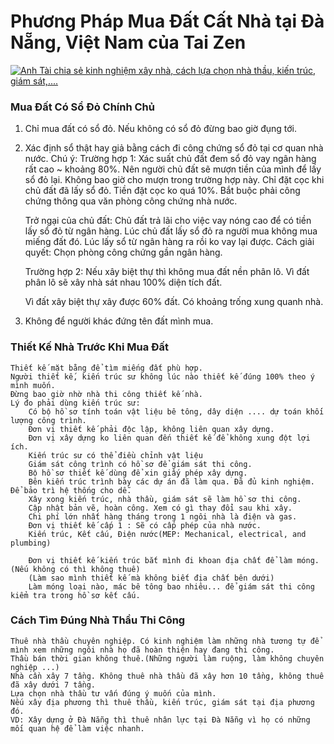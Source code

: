 # Phương Pháp Mua Đất Cất Nhà tại Đà Nẵng, Việt Nam của Tai Zen

[![Anh Tài chia sẻ kinh nghiệm xây nhà, cách lựa chọn nhà thầu, kiến trúc, giám sát,....](https://img.youtube.com/vi/KO-sAg0QuHY/0.jpg)](https://www.youtube.com/watch?v=KO-sAg0QuHY)

### Mua Đất Có Sổ Đỏ Chính Chủ
1. Chỉ mua đất có sổ đỏ. Nếu không có sổ đỏ đừng bao giờ đụng tới.
2. Xác định sổ thật hay giả bằng cách đi công chứng sổ đỏ tại cơ quan nhà nước.
Chú ý:
	Trường hợp 1:
	Xác suất chủ đất đem sổ đỏ vay ngân hàng rất cao ~ khoảng 80%. 
	Nên người chủ đất sẽ mượn tiền của mình để lấy sổ đỏ lại. 
	Không bao giờ cho mượn trong trường hợp này.
	Chỉ đặt cọc khi chủ đất đã lấy sổ đỏ.
	Tiền đặt cọc ko quá 10%. 
	Bắt buộc phải công chứng thông qua văn phòng công chứng nhà nước.
	
	Trở ngại của chủ đất: 
	Chủ đất trả lãi cho việc vay nóng cao để có tiền lấy sổ đỏ từ ngân hàng. 
	Lúc chủ đất lấy sổ đỏ ra người mua không mua miếng đất đó.
	Lúc lấy sổ từ ngân hàng ra rồi ko vay lại được.
	Cách giải quyết: 
	Chọn phòng công chứng gần ngân hàng.
		
	Trường hợp 2:
	Nếu xây biệt thự thì không mua đất nền phân lô. Vì đất phân lô sẽ xây nhà sát nhau 100% diện tích đất.
	
	Vì đất xây biệt thự xây được 60% đất. Có khoảng trống xung quanh nhà.

3. Không để người khác đứng tên đất mình mua.

### Thiết Kế Nhà Trước Khi Mua Đất
	Thiết kế mặt bằng để tìm miếng đất phù hợp.
	Người thiết kế, kiến trúc sư không lúc nào thiết kế đúng 100% theo ý mình muốn.
	Đừng bao giờ nhờ nhà thi công thiết kế nhà.
	Lý đo phải dùng kiến trúc sư:
		Có bộ hồ sơ tính toán vật liệu bê tông, dây diện .... dự toán khối lượng công trình.
		Đơn vị thiết kế phải độc lập, không liên quan xây dựng.
		Đơn vị xây dựng ko liên quan đến thiết kế để không xung đột lợi ích.
		Kiến trúc sư có thể điều chỉnh vật liệu
		Giám sát công trình có hồ sơ để giám sát thi công.
		Bộ hồ sơ thiết kế dùng để xin giấy phép xây dựng.
		Bên kiến trúc trình bày các dự án đã làm qua. Đã đủ kinh nghiệm. Để bảo trì hệ thống cho dễ.
		Xây xong kiến trúc, nhà thầu, giám sát sẽ làm hồ sơ thi công. 
		Cập nhật bản vẽ, hoàn công. Xem có gì thay đổi sau khi xây.
		Chi phí lớn nhất hàng tháng trong 1 ngôi nhà là điện và gas.
		Đơn vị thiết kế cấp 1 : Sẽ có cấp phép của nhà nước.
		Kiến trúc, Kết cấu, Điện nước(MEP: Mechanical, electrical, and plumbing)
		
		Đơn vị thiết kế kiến trúc bắt mình đi khoan địa chất để làm móng. (Nếu không có thì không thuê)
		(Làm sao mình thiết kế mà không biết địa chất bên dưới)
		Làm móng loại nào, mác bê tông bao nhiêu... để giám sát thi công kiểm tra trong hồ sơ kết cấu.
		
		
### Cách Tìm Đúng Nhà Thầu Thi Công
	Thuê nhà thầu chuyên nghiệp. Có kinh nghiệm làm những nhà tương tự để mình xem những ngôi nhà họ đã hoàn thiện hay đang thi công.
	Thầu bán thời gian không thuê.(Những người làm ruộng, làm không chuyên nghiệp ...)
	Nhà cần xây 7 tầng. Không thuê nhà thầu đã xây hơn 10 tầng, không thuê đã xây dưới 7 tầng.
	Lựa chọn nhà thầu tư vấn đúng ý muốn của mình.
	Nếu xây địa phương thì thuê thầu, kiến trúc, giám sát tại địa phương đó.
	VD: Xây dựng ở Đà Nẵng thì thuê nhân lực tại Đà Nẵng vì họ có những mối quan hệ để làm việc nhanh.
	
	
